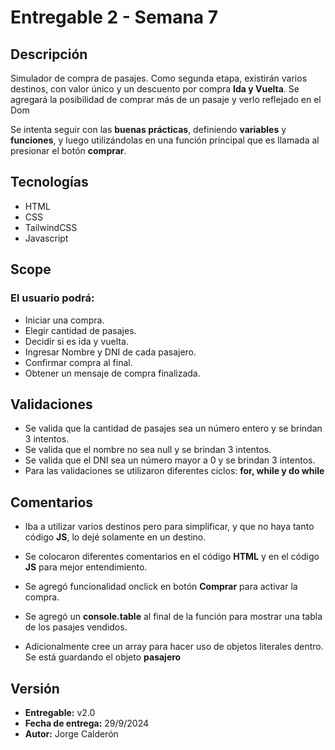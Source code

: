 # Entregable 2 - Semana 7

## Descripción
Simulador de compra de pasajes. Como segunda etapa, existirán varios destinos, con valor único y un descuento por compra **Ida y Vuelta**. Se agregará la posibilidad de comprar más de un pasaje y verlo reflejado en el Dom

Se intenta seguir con las **buenas prácticas**, definiendo **variables** y **funciones**, y luego utilizándolas en una función principal que es llamada al presionar el botón **comprar**.

## Tecnologías

- HTML
- CSS
- TailwindCSS
- Javascript

## Scope

### El usuario podrá: 

- Iniciar una compra.
- Elegir cantidad de pasajes.
- Decidir si es ida y vuelta.
- Ingresar Nombre y DNI de cada pasajero.
- Confirmar compra al final.
- Obtener un mensaje de compra finalizada.

## Validaciones

- Se valida que la cantidad de pasajes sea un número entero y se brindan 3 intentos.
- Se valida que el nombre no sea null y se brindan 3 intentos.
- Se valida que el DNI sea un número mayor a 0 y se brindan 3 intentos.
- Para las validaciones se utilizaron diferentes ciclos: **for, while y do while**



## Comentarios

- Iba a utilizar varios destinos pero para simplificar, y que no haya tanto código **JS**, lo dejé solamente en un destino.

- Se colocaron diferentes comentarios en el código **HTML** y en el código **JS** para mejor entendimiento.

- Se agregó funcionalidad onclick en botón **Comprar** para activar la compra.

- Se agregó un **console.table** al final de la función para mostrar una tabla de los pasajes vendidos.

- Adicionalmente cree un array para hacer uso de objetos literales dentro. Se está guardando el objeto **pasajero**

## Versión

- **Entregable:** v2.0 
- **Fecha de entrega:** 29/9/2024
- **Autor:** Jorge Calderón